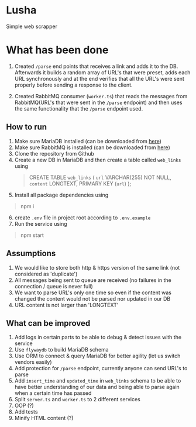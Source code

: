 # Lusha
Simple web scrapper


# What has been done
1. Created `/parse` end points that receives a link and adds it to the DB.
Afterwards it builds a random array of URL's that were preset, adds each URL synchronously and at the end verifies that all the URL's were sent properly before sending a response to the client.

2. Created RabbitMQ consumer (`worker.ts`) that reads the messages from RabbitMQ(URL's that were sent in the `/parse` endpoint) and then uses the same functionality that the `/parse` endpoint used.

## How to run

1. Make sure MariaDB installed (can be downloaded from [here](https://mariadb.com/downloads/))
2. Make sure RabbitMQ is installed (can be downloaded from [here](https://www.rabbitmq.com/download.html))
3. Clone the repository from Github
4. Create a new DB in MariaDB and then create a table called `web_links` using 
   >CREATE TABLE `web_links` ( `url` VARCHAR(255) NOT NULL, `content` LONGTEXT, PRIMARY KEY (`url`) );
5. Install all package dependencies using 
>npm i
6. create `.env` file in project root according to `.env.example` 
7. Run the service using 
> npm start


## Assumptions
1. We would like to store both http & https version of the same link (not considered as 'duplicate')
2. All messages being sent to queue are received (no failures in the connection / queue is never full)
3. We want to parse URL's only one time so even if the content was changed the content would not be parsed nor updated in our DB
4. URL content is not larger than 'LONGTEXT'

## What can be improved

1. Add logs in certain parts to be able to debug & detect issues with the service
2. Use `flywaydb` to build MariaDB schema
3. Use ORM to connect & query MariaDB for better agility (let us switch vendors easily)
4. Add protection for `/parse` endpoint, currently anyone can send URL's to parse
5. Add `insert_time` and `updated_time` in `web_links` schema to be able to have better understanding of our data and being able to parse again when a certain time has passed
6. Split `server.ts` and `worker.ts` to 2 different services
7. OOP (?)
8. Add tests
9. Minify HTML content (?)
